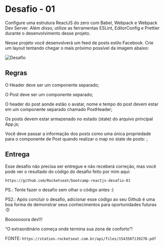 # Desafio - 01

Configure uma estrutura ReactJS do zero com Babel, Webpack e Webpack Dev Server. Além disso, utilize as ferramentas ESLint, EditorConfig e Prettier durante o desenvolvimento desse projeto.

Nesse projeto você desenvolverá um feed de posts estilo Facebook. Crie um layout tentando
chegar o mais próximo possível da imagem abaixo:

![Desafio](https://i.imgur.com/OGgmzYd.png)

## Regras

O Header deve ser um componente separado;

O Post deve ser um componente separado;

O header do post aonde estão o avatar, nome e tempo do post devem estar em um
componente separado chamado PostHeader;

Os posts devem estar armazenado no estado (state) do arquivo principal App.js;

Você deve passar a informação dos posts como uma única propriedade para o
componente de Post quando realizar o map no state de posts: ;

## Entrega

Esse desafio não precisa ser entregue e não receberá correção, mas você pode ver o resultado do código do desafio feito por mim aqui:

`https://github.com/Rocketseat/bootcamp-reactjs-desafio-01`

PS.: Tente fazer o desafio sem olhar o código antes :)

PS2.: Após concluir o desafio, adicionar esse código ao seu Github é uma boa forma de demonstrar seus conhecimentos para oportunidades futuras :D

Booooooora dev!!!

“O extraordinário começa onde termina sua zona de conforto”!

FONTE: `https://station.rocketseat.com.br/api/files/1543507139270.pdf`
